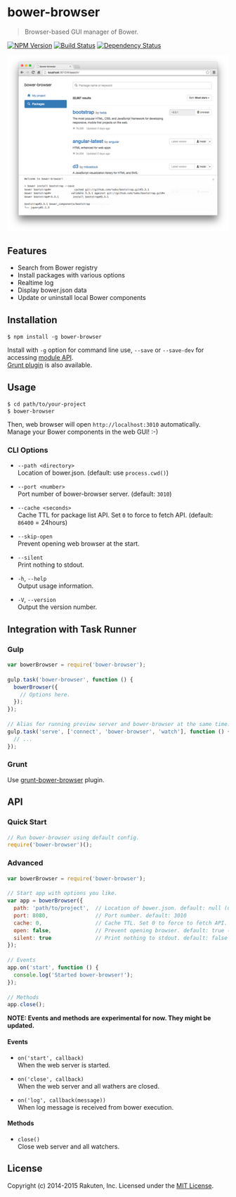 # bower-browser

> Browser-based GUI manager of Bower.

[![NPM Version][npm-image]][npm-url]
[![Build Status][travis-image]][travis-url]
[![Dependency Status][deps-image]][deps-url]

![bower-browser](resources/screenshot.png)

## Features
* Search from Bower registry
* Install packages with various options
* Realtime log
* Display bower.json data
* Update or uninstall local Bower components

## Installation

```shell
$ npm install -g bower-browser
```

Install with `-g` option for command line use, `--save` or `--save-dev` for accessing [module API](#api).  
[Grunt plugin](https://github.com/rakuten-frontend/grunt-bower-browser) is also available.

## Usage

```shell
$ cd path/to/your-project
$ bower-browser
```

Then, web browser will open `http://localhost:3010` automatically.  
Manage your Bower components in the web GUI! :-)

### CLI Options
* `--path <directory>`  
  Location of bower.json. (default: use `process.cwd()`)

* `--port <number>`  
  Port number of bower-browser server. (default: `3010`)

* `--cache <seconds>`  
  Cache TTL for package list API. Set `0` to force to fetch API. (default: `86400` = 24hours)

* `--skip-open`  
  Prevent opening web browser at the start.

* `--silent`  
  Print nothing to stdout.

* `-h`, `--help`  
  Output usage information.

* `-V`, `--version`  
  Output the version number.

## Integration with Task Runner

### Gulp

```javascript
var bowerBrowser = require('bower-browser');

gulp.task('bower-browser', function () {
  bowerBrowser({
    // Options here.
  });
});

// Alias for running preview server and bower-browser at the same time.
gulp.task('serve', ['connect', 'bower-browser', 'watch'], function () {
  // ...
});

```

### Grunt
Use [grunt-bower-browser](https://github.com/rakuten-frontend/grunt-bower-browser) plugin.

## API

### Quick Start

```javascript
// Run bower-browser using default config.
require('bower-browser')();
```

### Advanced

```javascript
var bowerBrowser = require('bower-browser');

// Start app with options you like.
var app = bowerBrowser({
  path: 'path/to/project',  // Location of bower.json. default: null (use process.cwd())
  port: 8080,               // Port number. default: 3010
  cache: 0,                 // Cache TTL. Set 0 to force to fetch API. default: 86400 (24hrs)
  open: false,              // Prevent opening browser. default: true (open automatically)
  silent: true              // Print nothing to stdout. default: false
});

// Events
app.on('start', function () {
  console.log('Started bower-browser!');
});

// Methods
app.close();
```

**NOTE: Events and methods are experimental for now. They might be updated.**

#### Events
* `on('start', callback)`  
  When the web server is started.

* `on('close', callback)`  
  When the web server and all wathers are closed.

* `on('log', callback(message))`  
  When log message is received from bower execution.

#### Methods
* `close()`  
  Close web server and all watchers.

## License
Copyright (c) 2014-2015 Rakuten, Inc. Licensed under the [MIT License](LICENSE).

[npm-image]: https://img.shields.io/npm/v/bower-browser.svg?style=flat
[npm-url]: https://www.npmjs.com/package/bower-browser
[travis-image]: https://img.shields.io/travis/rakuten-frontend/bower-browser/master.svg?style=flat
[travis-url]: https://travis-ci.org/rakuten-frontend/bower-browser
[deps-image]: http://img.shields.io/david/rakuten-frontend/bower-browser.svg?style=flat
[deps-url]: https://david-dm.org/rakuten-frontend/bower-browser
